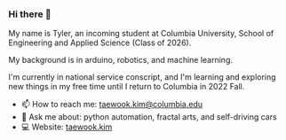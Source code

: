 ### Hi there 👋



My name is Tyler, an incoming student at Columbia University, School of Engineering and Applied Science (Class of 2026).

My background is in arduino, robotics, and machine learning. 

I'm currently in national service conscript, and I'm learning and exploring new things in my free time until I return to Columbia in 2022 Fall.

* 📫 How to reach me: taewook.kim@columbia.edu
* 💬 Ask me about: python automation, fractal arts, and self-driving cars
* 💻 Website: [taewook.kim](taewook.kim)
